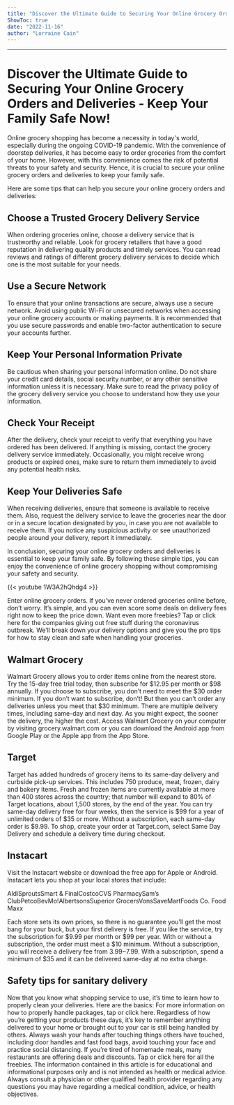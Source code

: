 ```yaml
---
title: "Discover the Ultimate Guide to Securing Your Online Grocery Orders and Deliveries - Keep Your Family Safe Now!"
ShowToc: true 
date: "2022-11-16"
author: "Lorraine Cain"
---
```

*****
# Discover the Ultimate Guide to Securing Your Online Grocery Orders and Deliveries - Keep Your Family Safe Now!

Online grocery shopping has become a necessity in today's world, especially during the ongoing COVID-19 pandemic. With the convenience of doorstep deliveries, it has become easy to order groceries from the comfort of your home. However, with this convenience comes the risk of potential threats to your safety and security. Hence, it is crucial to secure your online grocery orders and deliveries to keep your family safe.

Here are some tips that can help you secure your online grocery orders and deliveries:

## Choose a Trusted Grocery Delivery Service

When ordering groceries online, choose a delivery service that is trustworthy and reliable. Look for grocery retailers that have a good reputation in delivering quality products and timely services. You can read reviews and ratings of different grocery delivery services to decide which one is the most suitable for your needs. 

## Use a Secure Network

To ensure that your online transactions are secure, always use a secure network. Avoid using public Wi-Fi or unsecured networks when accessing your online grocery accounts or making payments. It is recommended that you use secure passwords and enable two-factor authentication to secure your accounts further.

## Keep Your Personal Information Private

Be cautious when sharing your personal information online. Do not share your credit card details, social security number, or any other sensitive information unless it is necessary. Make sure to read the privacy policy of the grocery delivery service you choose to understand how they use your information.

## Check Your Receipt

After the delivery, check your receipt to verify that everything you have ordered has been delivered. If anything is missing, contact the grocery delivery service immediately. Occasionally, you might receive wrong products or expired ones, make sure to return them immediately to avoid any potential health risks.

## Keep Your Deliveries Safe

When receiving deliveries, ensure that someone is available to receive them. Also, request the delivery service to leave the groceries near the door or in a secure location designated by you, in case you are not available to receive them. If you notice any suspicious activity or see unauthorized people around your delivery, report it immediately.

In conclusion, securing your online grocery orders and deliveries is essential to keep your family safe. By following these simple tips, you can enjoy the convenience of online grocery shopping without compromising your safety and security.

{{< youtube 1W3A2hQhdg4 >}} 



Enter online grocery orders. If you’ve never ordered groceries online before, don’t worry. It’s simple, and you can even score some deals on delivery fees right now to keep the price down. Want even more freebies? Tap or click here for the companies giving out free stuff during the coronavirus outbreak.
We’ll break down your delivery options and give you the pro tips for how to stay clean and safe when handling your groceries.

 
## Walmart Grocery


Walmart Grocery allows you to order items online from the nearest store. Try the 15-day free trial today, then subscribe for $12.95 per month or $98 annually. If you choose to subscribe, you don’t need to meet the $30 order minimum.
If you don’t want to subscribe, don’t! But then you can’t order any deliveries unless you meet that $30 minimum. There are multiple delivery times, including same-day and next day. As you might expect, the sooner the delivery, the higher the cost. 
Access Walmart Grocery on your computer by visiting grocery.walmart.com or you can download the Android app from Google Play or the Apple app from the App Store.

 
## Target


Target has added hundreds of grocery items to its same-day delivery and curbside pick-up services. This includes 750 produce, meat, frozen, dairy and bakery items.
Fresh and frozen items are currently available at more than 400 stores across the country; that number will expand to 80% of Target locations, about 1,500 stores, by the end of the year.
You can try same-day delivery free for four weeks, then the service is $99 for a year of unlimited orders of $35 or more. Without a subscription, each same-day order is $9.99.
To shop, create your order at Target.com, select Same Day Delivery and schedule a delivery time during checkout.

 
## Instacart


Visit the Instacart website or download the free app for Apple or Android. Instacart lets you shop at your local stores that include:

 
AldiSproutsSmart & FinalCostcoCVS PharmacySam’s ClubPetcoBevMo!AlbertsonsSuperior GrocersVonsSaveMartFoods Co. Food Maxx 


Each store sets its own prices, so there is no guarantee you’ll get the most bang for your buck, but your first delivery is free. If you like the service, try the subscription for $9.99 per month or $99 per year. 
With or without a subscription, the order must meet a $10 minimum. Without a subscription, you will receive a delivery fee from $3.99-$7.99. With a subscription, spend a minimum of $35 and it can be delivered same-day at no extra charge.

 
## Safety tips for sanitary delivery


Now that you know what shopping service to use, it’s time to learn how to properly clean your deliveries. Here are the basics:
For more information on how to properly handle packages, tap or click here.
Regardless of how you’re getting your products these days, it’s key to remember anything delivered to your home or brought out to your car is still being handled by others. 
Always wash your hands after touching things others have touched, including door handles and fast food bags, avoid touching your face and practice social distancing.
If you’re tired of homemade meals, many restaurants are offering deals and discounts. Tap or click here for all the freebies.
The information contained in this article is for educational and informational purposes only and is not intended as health or medical advice. Always consult a physician or other qualified health provider regarding any questions you may have regarding a medical condition, advice, or health objectives.





